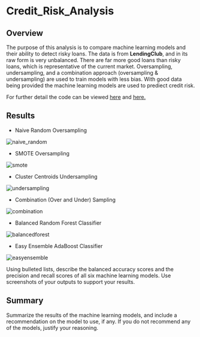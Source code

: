 # Credit_Risk_Analysis

## Overview

The purpose of this analysis is to compare machine learning models and their ability to detect risky loans. The data is from **LendingClub**, and in its raw form is very unbalanced. There are far more good loans than risky loans, which is representative of the current market. Oversampling, undersampling, and a combination approach (oversampling & undersampling) are used to train models with less bias. With good data being provided the machine learning models are used to prediect credit risk.

For further detail the code can be viewed [here](/challenge/credit_risk_resampling.ipynb) and [here.](/challenge/credit_risk_ensemble.ipynb)

## Results

* Naive Random Oversampling

![naive_random](/resources/naive_random.png)

* SMOTE Oversampling

![smote](/resources/smote.png)

* Cluster Centroids Undersampling

![undersampling](/resources/undersampling.png)

* Combination (Over and Under) Sampling

![combination](/resources/combination.png)

* Balanced Random Forest Classifier

![balancedforest](/resources/balancedforest.png)

* Easy Ensemble AdaBoost Classifier

![easyensemble](/resources/easyensemble.png)


Using bulleted lists, describe the balanced accuracy scores and the precision and recall scores of all six machine learning models. Use screenshots of your outputs to support your results.

## Summary

Summarize the results of the machine learning models, and include a recommendation on the model to use, if any. If you do not recommend any of the models, justify your reasoning.
